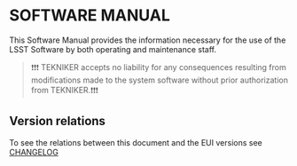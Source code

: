 # SOFTWARE MANUAL

This Software Manual provides the information necessary for the use of the LSST Software by both operating and maintenance staff.

> ❗❗❗ TEKNIKER accepts no liability for any consequences resulting from modifications made to the system software without prior authorization from TEKNIKER.❗❗❗

## Version relations

To see the relations between this document and the EUI versions see [CHANGELOG](./CHANGELOG.md)

